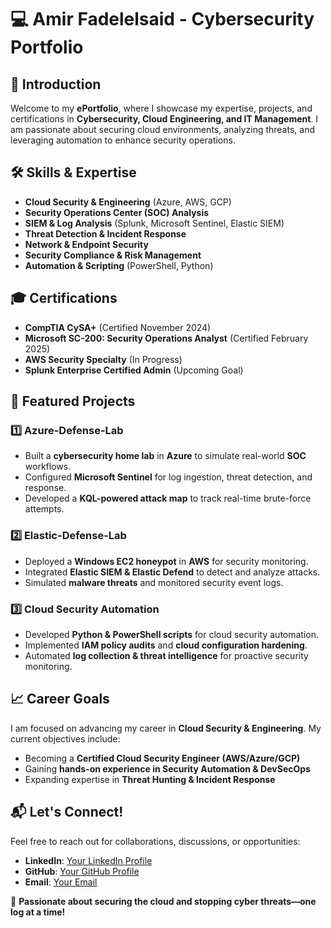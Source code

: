 # 💻 Amir Fadelelsaid - Cybersecurity Portfolio

## 📌 Introduction
Welcome to my **ePortfolio**, where I showcase my expertise, projects, and certifications in **Cybersecurity, Cloud Engineering, and IT Management**. I am passionate about securing cloud environments, analyzing threats, and leveraging automation to enhance security operations.

## 🛠 Skills & Expertise
- **Cloud Security & Engineering** (Azure, AWS, GCP)
- **Security Operations Center (SOC) Analysis**
- **SIEM & Log Analysis** (Splunk, Microsoft Sentinel, Elastic SIEM)
- **Threat Detection & Incident Response**
- **Network & Endpoint Security**
- **Security Compliance & Risk Management**
- **Automation & Scripting** (PowerShell, Python)

## 🎓 Certifications
- **CompTIA CySA+** (Certified November 2024)
- **Microsoft SC-200: Security Operations Analyst** (Certified February 2025)
- **AWS Security Specialty** (In Progress)
- **Splunk Enterprise Certified Admin** (Upcoming Goal)

## 🚀 Featured Projects
### **1️⃣ Azure-Defense-Lab**
- Built a **cybersecurity home lab** in **Azure** to simulate real-world **SOC** workflows.
- Configured **Microsoft Sentinel** for log ingestion, threat detection, and response.
- Developed a **KQL-powered attack map** to track real-time brute-force attempts.

### **2️⃣ Elastic-Defense-Lab**
- Deployed a **Windows EC2 honeypot** in **AWS** for security monitoring.
- Integrated **Elastic SIEM & Elastic Defend** to detect and analyze attacks.
- Simulated **malware threats** and monitored security event logs.

### **3️⃣ Cloud Security Automation**
- Developed **Python & PowerShell scripts** for cloud security automation.
- Implemented **IAM policy audits** and **cloud configuration hardening**.
- Automated **log collection & threat intelligence** for proactive security monitoring.

## 📈 Career Goals
I am focused on advancing my career in **Cloud Security & Engineering**. My current objectives include:
- Becoming a **Certified Cloud Security Engineer (AWS/Azure/GCP)**
- Gaining **hands-on experience in Security Automation & DevSecOps**
- Expanding expertise in **Threat Hunting & Incident Response**

## 📬 Let's Connect!
Feel free to reach out for collaborations, discussions, or opportunities:
- **LinkedIn**: [Your LinkedIn Profile](#)
- **GitHub**: [Your GitHub Profile](#)
- **Email**: [Your Email](#)

🚀 **Passionate about securing the cloud and stopping cyber threats—one log at a time!**

